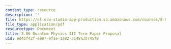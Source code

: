```yaml
---
content_type: resource
description: ''
file: https://ol-ocw-studio-app-production.s3.amazonaws.com/courses/8-06-quantum-physics-iii-spring-2018/ed4bf42fee07ef1e1a823148a3d745f9_Proposal_template.pdf
file_type: application/pdf
resourcetype: Document
title: 8.06 Quantum Physics III Term Paper Proposal
uid: ed4bf42f-ee07-ef1e-1a82-3148a3d745f9
---
```

